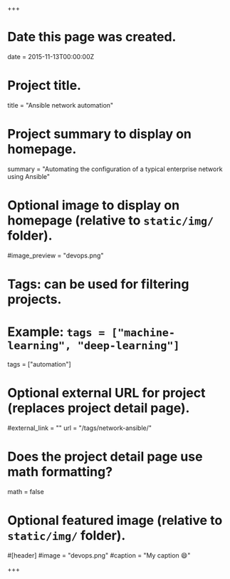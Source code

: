 +++
# Date this page was created.
date = 2015-11-13T00:00:00Z

# Project title.
title = "Ansible network automation"

# Project summary to display on homepage.
summary = "Automating the configuration of a typical enterprise network using Ansible"

# Optional image to display on homepage (relative to `static/img/` folder).
#image_preview = "devops.png"

# Tags: can be used for filtering projects.
# Example: `tags = ["machine-learning", "deep-learning"]`
tags = ["automation"]

# Optional external URL for project (replaces project detail page).
#external_link = ""
url = "/tags/network-ansible/"

# Does the project detail page use math formatting?
math = false

# Optional featured image (relative to `static/img/` folder).
#[header]
#image = "devops.png"
#caption = "My caption :smile:"

+++

